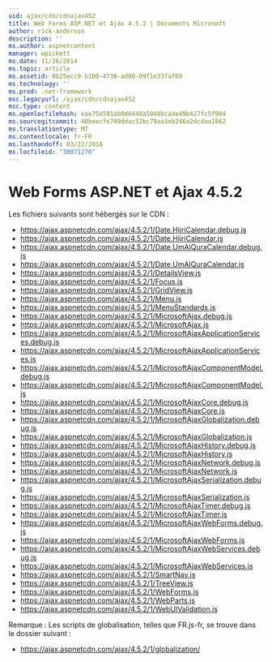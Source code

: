 ```yaml
---
uid: ajax/cdn/cdnajax452
title: Web Forms ASP.NET et Ajax 4.5.2 | Documents Microsoft
author: rick-anderson
description: ''
ms.author: aspnetcontent
manager: wpickett
ms.date: 11/26/2014
ms.topic: article
ms.assetid: 0b25ecc9-b1b0-4738-ad80-09f1e33faf09
ms.technology: ''
ms.prod: .net-framework
msc.legacyurl: /ajax/cdn/cdnajax452
msc.type: content
ms.openlocfilehash: eae75d591ab9d6648a5048bca4e49b427fc5f904
ms.sourcegitcommit: 48beecfe749ddac52bc79aa3eb246a2dcdaa1862
ms.translationtype: MT
ms.contentlocale: fr-FR
ms.lasthandoff: 03/22/2018
ms.locfileid: "30071270"
---
```

<a name="aspnet-web-forms-and-ajax-452"></a>Web Forms ASP.NET et Ajax 4.5.2
====================
Les fichiers suivants sont hébergés sur le CDN :

- https://ajax.aspnetcdn.com/ajax/4.5.2/1/Date.HijriCalendar.debug.js
- https://ajax.aspnetcdn.com/ajax/4.5.2/1/Date.HijriCalendar.js
- https://ajax.aspnetcdn.com/ajax/4.5.2/1/Date.UmAlQuraCalendar.debug.js
- https://ajax.aspnetcdn.com/ajax/4.5.2/1/Date.UmAlQuraCalendar.js
- https://ajax.aspnetcdn.com/ajax/4.5.2/1/DetailsView.js
- https://ajax.aspnetcdn.com/ajax/4.5.2/1/Focus.js
- https://ajax.aspnetcdn.com/ajax/4.5.2/1/GridView.js
- https://ajax.aspnetcdn.com/ajax/4.5.2/1/Menu.js
- https://ajax.aspnetcdn.com/ajax/4.5.2/1/MenuStandards.js
- https://ajax.aspnetcdn.com/ajax/4.5.2/1/MicrosoftAjax.debug.js
- https://ajax.aspnetcdn.com/ajax/4.5.2/1/MicrosoftAjax.js
- https://ajax.aspnetcdn.com/ajax/4.5.2/1/MicrosoftAjaxApplicationServices.debug.js
- https://ajax.aspnetcdn.com/ajax/4.5.2/1/MicrosoftAjaxApplicationServices.js
- https://ajax.aspnetcdn.com/ajax/4.5.2/1/MicrosoftAjaxComponentModel.debug.js
- https://ajax.aspnetcdn.com/ajax/4.5.2/1/MicrosoftAjaxComponentModel.js
- https://ajax.aspnetcdn.com/ajax/4.5.2/1/MicrosoftAjaxCore.debug.js
- https://ajax.aspnetcdn.com/ajax/4.5.2/1/MicrosoftAjaxCore.js
- https://ajax.aspnetcdn.com/ajax/4.5.2/1/MicrosoftAjaxGlobalization.debug.js
- https://ajax.aspnetcdn.com/ajax/4.5.2/1/MicrosoftAjaxGlobalization.js
- https://ajax.aspnetcdn.com/ajax/4.5.2/1/MicrosoftAjaxHistory.debug.js
- https://ajax.aspnetcdn.com/ajax/4.5.2/1/MicrosoftAjaxHistory.js
- https://ajax.aspnetcdn.com/ajax/4.5.2/1/MicrosoftAjaxNetwork.debug.js
- https://ajax.aspnetcdn.com/ajax/4.5.2/1/MicrosoftAjaxNetwork.js
- https://ajax.aspnetcdn.com/ajax/4.5.2/1/MicrosoftAjaxSerialization.debug.js
- https://ajax.aspnetcdn.com/ajax/4.5.2/1/MicrosoftAjaxSerialization.js
- https://ajax.aspnetcdn.com/ajax/4.5.2/1/MicrosoftAjaxTimer.debug.js
- https://ajax.aspnetcdn.com/ajax/4.5.2/1/MicrosoftAjaxTimer.js
- https://ajax.aspnetcdn.com/ajax/4.5.2/1/MicrosoftAjaxWebForms.debug.js
- https://ajax.aspnetcdn.com/ajax/4.5.2/1/MicrosoftAjaxWebForms.js
- https://ajax.aspnetcdn.com/ajax/4.5.2/1/MicrosoftAjaxWebServices.debug.js
- https://ajax.aspnetcdn.com/ajax/4.5.2/1/MicrosoftAjaxWebServices.js
- https://ajax.aspnetcdn.com/ajax/4.5.2/1/SmartNav.js
- https://ajax.aspnetcdn.com/ajax/4.5.2/1/TreeView.js
- https://ajax.aspnetcdn.com/ajax/4.5.2/1/WebForms.js
- https://ajax.aspnetcdn.com/ajax/4.5.2/1/WebParts.js
- https://ajax.aspnetcdn.com/ajax/4.5.2/1/WebUIValidation.js

Remarque : Les scripts de globalisation, telles que FR.js-fr, se trouve dans le dossier suivant :

- https://ajax.aspnetcdn.com/ajax/4.5.2/1/globalization/
